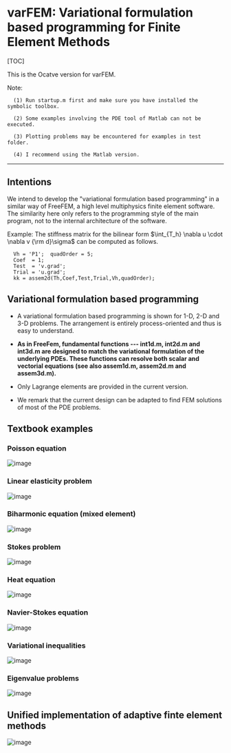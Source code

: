 # varFEM: Variational formulation based programming for Finite Element Methods

[TOC]

This is the Ocatve version for varFEM. 

Note: 

      (1) Run startup.m first and make sure you have installed the symbolic toolbox.

      (2) Some examples involving the PDE tool of Matlab can not be executed. 
      
      (3) Plotting problems may be encountered for examples in test folder.
      
      (4) I recommend using the Matlab version.
 
 --------------

## Intentions

We intend to develop the "variational formulation based programming"  in a similar way of FreeFEM, a high level multiphysics finite element software. The similarity here only refers to the programming style of the main program, not to the internal architecture of the software.


Example: The stiffness matrix for the bilinear form  $\int_{T_h} \nabla u \cdot \nabla v {\rm d}\sigma$ can be computed as follows.

```
  Vh = 'P1';  quadOrder = 5;
  Coef  = 1;
  Test  = 'v.grad';
  Trial = 'u.grad';
  kk = assem2d(Th,Coef,Test,Trial,Vh,quadOrder);
```

## Variational formulation based programming

  - A variational formulation based programming is shown for 1-D, 2-D and 3-D problems. The arrangement is entirely process-oriented and thus is easy to understand. 
  
  - **As in FreeFem, fundamental functions --- int1d.m, int2d.m and int3d.m are designed to match the variational formulation of the underlying PDEs. These functions can resolve both scalar and vectorial equations (see also assem1d.m, assem2d.m and assem3d.m).**
  
  - Only Lagrange elements are provided in the current version. 
  
  - We remark that the current design can be adapted to find FEM solutions of most of the PDE problems.
  
## Textbook examples

### Poisson equation
![image](https://github.com/Terenceyuyue/varFEM/blob/master/images/Poisson.png)

### Linear elasticity problem
![image](https://github.com/Terenceyuyue/varFEM/blob/master/images/elasticity.png)

### Biharmonic equation (mixed element)
![image](https://github.com/Terenceyuyue/varFEM/blob/master/images/biharmonic.png)

### Stokes problem
![image](https://github.com/Terenceyuyue/varFEM/blob/master/images/Stokes.png)

### Heat equation
![image](https://github.com/Terenceyuyue/varFEM/blob/master/images/heat.png)

### Navier-Stokes equation
![image](https://github.com/Terenceyuyue/varFEM/blob/master/images/NS.png)

### Variational inequalities
![image](https://github.com/Terenceyuyue/varFEM/blob/master/images/inequality.png)

### Eigenvalue problems
![image](https://github.com/Terenceyuyue/varFEM/blob/master/images/eigenvalue.png)


## Unified implementation of adaptive finte element methods

![image](https://github.com/Terenceyuyue/varFEM/blob/master/images/afem.jpg)

